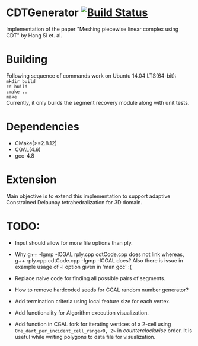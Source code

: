 # CDTGenerator [![Build Status](https://travis-ci.org/pranavkantgaur/CDTGenerator.svg?branch=master)](https://travis-ci.org/pranavkantgaur/CDTGenerator)
Implementation of the paper "Meshing piecewise linear complex using CDT" by Hang Si et. al.

# Building
Following sequence of commands work on Ubuntu 14.04 LTS(64-bit):  
```mkdir build```  
```cd build```  
```cmake ..```  
```make ```  
Currently, it only builds the segment recovery module along with unit tests.  

# Dependencies
* CMake(>=2.8.12) 
* CGAL(4.6)
* gcc-4.8

# Extension
Main objective is to extend this implementation to support adaptive Constrained Delaunay tetrahedralization for 3D domain.

# TODO:
* Input should allow for more file options than ply.

* Why g++ -lgmp -lCGAL rply.cpp cdtCode.cpp does not link whereas, g++ rply.cpp cdtCode.cpp -lgmp -lCGAL does? Also there is issue in example usage of -l option given in 'man gcc' :(

* Replace naive code for finding all possible pairs of segments.

* How to remove hardcoded seeds for CGAL random number generator?

* Add termination criteria using local feature size for each vertex.

* Add functionality for Algorithm execution visualization. 

* Add function in CGAL fork for iterating vertices of a 2-cell using ```One_dart_per_incident_cell_range<0, 2>``` in _counterclockwise_ order. It is useful while writing polygons to data file for visualization.

